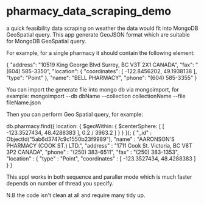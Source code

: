 # pharmacy_data_scraping_demo
a quick feasibility data scraping on weather the data would fit into MongoDB GeoSpatial query.
This app generate GeoJSON format which are suitable for MongoDB GeoSpatial query.

For example, for a single pharmacy it should contain the following element:

{
    "address": "10519 King George Blvd Surrey, BC  V3T 2X1 CANADA",
    "fax": "(604) 585-3350",
    "location": {
        "coordinates": [
            -122.8456202,
            49.1938138
        ],
        "type": "Point"
    },
    "name": "BELL PHARMACY",
    "phone": "(604) 585-3355"
}

You can import the generate file into mongo db via mongoimport, for example:
mongoimport --db dbName --collection collectionName --file fileName.json 

Then you can perform Geo Spatial query, for example:

db.pharmacy.find({ location:    { $geoWithin:       { $centerSphere: [ [ -123.3527434, 48.4288383 ], 0.2 / 3963.2 ] } } });
{ "_id" : ObjectId("5ab6d3747c9c1550b23f9989"), "name" : "AARONSON'S PHARMACY (COOK ST.) LTD.", "address" : "1711 Cook St. Victoria, BC  V8T 3P2 CANADA", "phone" : "(250) 383-6511", "fax" : "(250) 383-1353", "location" : { "type" : "Point", "coordinates" : [ -123.3527434, 48.4288383 ] } }


This appl works in both sequence and paraller mode which is much faster depends on number of thread you specify.

N.B the code isn't clean at all and require many tidy up.
